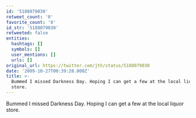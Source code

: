 ```yaml
---
id: '5188079030'
retweet_count: '0'
favorite_count: '0'
id_str: '5188079030'
retweeted: false
entities:
  hashtags: []
  symbols: []
  user_mentions: []
  urls: []
original_url: https://twitter.com/jth/status/5188079030
date: '2009-10-27T00:39:28.000Z'
title: >-
  Bummed I missed Darkness Day. Hoping I can get a few at the local liquor
  store.
---
```


Bummed I missed Darkness Day. Hoping I can get a few at the local liquor store.